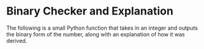 # Binary Checker and Explanation

The following is a small Python function that takes in an integer and outputs the binary form of the number, along with an explanation of how it was derived.


